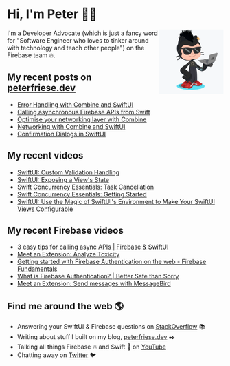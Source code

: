 # Hi, I'm Peter 👋🏼
<img align="right" width="150" height="150" src="https://github.com/peterfriese/peterfriese/blob/master/octopeter/peterfriese-octocat-with-computer.png?raw=true">

I'm a Developer Advocate (which is just a fancy word for "Software Engineer who loves to tinker around with technology and teach other people") on the Firebase team 🔥.

## My recent posts on [peterfriese.dev](https://peterfriese.dev/)
<!-- BLOG-POST-LIST:START -->
- [Error Handling with Combine and SwiftUI](https://peterfriese.dev/posts/swiftui-combine-networking-errorhandling)
- [Calling asynchronous Firebase APIs from Swift](https://peterfriese.dev/posts/firebase-async-calls-swift)
- [Optimise your networking layer with Combine](https://peterfriese.dev/posts/swiftui-combine-networking-efficient)
- [Networking with Combine and SwiftUI](https://peterfriese.dev/posts/swiftui-combine-networking-gettingstarted)
- [Confirmation Dialogs in SwiftUI](https://peterfriese.dev/posts/swiftui-confirmation-dialogs)
<!-- BLOG-POST-LIST:END -->

## My recent videos
<!-- YOUTUBE-ALL:START -->
- [SwiftUI: Custom Validation Handling](https://www.youtube.com/watch?v=kl7LgoBuphM)
- [SwiftUI: Exposing a View&#39;s State](https://www.youtube.com/watch?v=eYrirXFLuZ8)
- [Swift Concurrency Essentials: Task Cancellation](https://www.youtube.com/watch?v=KdHd4rwK_oc)
- [Swift Concurrency Essentials: Getting Started](https://www.youtube.com/watch?v=pvtWLmSRimk)
- [SwiftUI: Use the Magic of SwiftUI&#39;s Environment to Make Your SwiftUI Views Configurable](https://www.youtube.com/watch?v=KKxCWs-BorE)
<!-- YOUTUBE-ALL:END -->

## My recent Firebase videos
<!-- YOUTUBE-FIREBASE:START -->
- [3 easy tips for calling async APIs | Firebase &amp; SwiftUI](https://www.youtube.com/watch?v=j5htIyxmmzA)
- [Meet an Extension: Analyze Toxicity](https://www.youtube.com/watch?v=3nilbcBGW0c)
- [Getting started with Firebase Authentication on the web - Firebase Fundamentals](https://www.youtube.com/watch?v=rbuSx1yEgV8)
- [What is Firebase Authentication? | Better Safe than Sorry](https://www.youtube.com/watch?v=vBUk293QSKY)
- [Meet an Extension: Send messages with MessageBird](https://www.youtube.com/watch?v=VhV0j4XytoQ)
<!-- YOUTUBE-FIREBASE:END -->


## Find me around the web 🌎

- Answering your SwiftUI & Firebase questions on [StackOverflow](https://stackoverflow.com/users/281221/peter-friese) 📚
- Writing about stuff I built on my blog, [peterfriese.dev](https://peterfriese.dev/) ✒️
- Talking all things Firebase 🔥 and Swift 🍏 on [YouTube](https://www.youtube.com/channel/UCUr1KzSE1ubrYhTVriuiNRQ)
- Chatting away on [Twitter](https://twitter.com/peterfriese) 🐦

